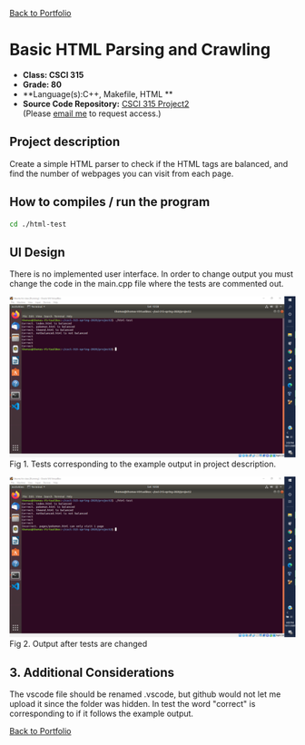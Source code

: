 [Back to Portfolio](./)

Basic HTML Parsing and Crawling
===============

-   **Class: CSCI 315** 
-   **Grade: 80**
-   **Language(s):C++, Makefile, HTML **
-   **Source Code Repository:** [CSCI 315 Project2](https://github.com/tjramsey/CSCI-315-Project2)  
    (Please [email me](mailto:tjramsey@csustudent.net?subject=GitHub%20Access) to request access.)

## Project description

Create a simple HTML parser to check if the HTML tags are balanced, and find the number of webpages you can visit from each page.

## How to compiles / run the program

```bash
cd ./html-test
```

## UI Design

There is no implemented user interface. In order to change output you must change the code in the main.cpp file where the tests are commented out.

![screenshot](images/Screenshot%20(37).png)
Fig 1. Tests corresponding to the example output in project description.

![screenshot](images/Screenshot%20(38).png)
Fig 2. Output after tests are changed

## 3. Additional Considerations
The vscode file should be renamed .vscode, but github would not let me upload it since the folder was hidden. In test the word "correct" is corresponding to if it follows the example output.

[Back to Portfolio](./)
